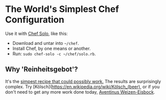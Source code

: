 # The World's Simplest Chef Configuration

Use it with [Chef Solo](), like this:

  * Download and untar into `~/chef`.
  * Install Chef, by one means or another.
  * Run: `sudo chef-solo -c ~/chef/solo.rb`.

## Why 'Reinheitsgebot'?

It's the [simpest recipe that could possibly work.](https://en.wikipedia.org/wiki/Reinheitsgebot) 
The results are surprisingly complex. Try 
[Kölsch](https://en.wikipedia.org/wiki/Kölsch_(beer),
or if you don't need to get any more work done today,
[Aventinus Weizen-Eisbock](https://en.wikipedia.org/wiki/G._Schneider_%26_Sohn).

